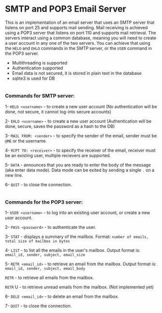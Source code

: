 # SMTP and POP3 Email Server

This is an implementation of an email server that uses an SMTP server that listens on port 25 and supports mail sending.
Mail receiving is achieved using a POP3 server that listens on port 110 and supports mail retrieval. The servers interact
using a common database, meaning you will need to create a user account in any one of the two servers. You can achieve that using
the `HELO` and `EHLO` commands in the SMTP server, or the `USER` command in the POP3 server.

- Multithreading is supported
- Authentication supported
- Email data is not secured, it is stored in plain text in the database
- sqlite3 is used for DB
#
### Commands for SMTP server:

1- `HELO <username>` - to create a new user account (No authentication will be done, not secure, it cannot log-into secure accounts)

2- `EHLO <username>` - to create a new user account (Authentication will be done, secure, saves the password as a hash to the DB)

3- `MAIL FROM: <sender>` - to specify the sender of the email, sender must be `@ME` or the username.

4- `RCPT TO: <receiver>` - to specify the receiver of the email, receiver must be an existing user, multiple recievers are supported.

5- `DATA` - announces that you are ready to enter the body of the message (aka enter data mode). Data mode can be exited by sending a single `.` on a new line.

6- `QUIT` - to close the connection.

#
### Commands for the POP3 server:

1- `USER <username>` - to log into an existing user account, or create a new user account.

2- `PASS <password>` - to authenticate the user.

3- `STAT` - displays a summary of the mailbox. Format: `number of emails, total size of mailbox in bytes`

4- `LIST` - to list all the emails in the user's mailbox. Output format is: `email_id, sender, subject, email_size`

5- `RETR <email_id>` - to retrieve an email from the mailbox. Output format is: `email_id, sender, subject, email_body`

   `RETR` - to retrieve all emails from the mailbox.

   `RETR` U - to retrieve unread emails from the mailbox. (Not implemented yet)

6- `DELE <email_id>` - to delete an email from the mailbox.

7- `QUIT` - to close the connection.


